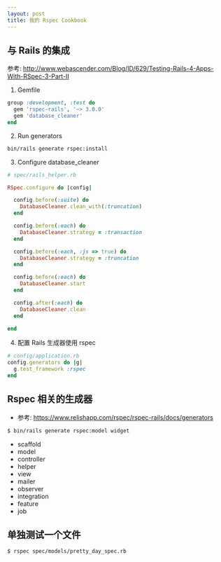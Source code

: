 ```yaml
---
layout: post
title: 我的 Rspec Cookbook
---
```


## 与 Rails 的集成

参考: http://www.webascender.com/Blog/ID/629/Testing-Rails-4-Apps-With-RSpec-3-Part-II

1. Gemfile

~~~ruby
group :development, :test do
  gem 'rspec-rails', '~> 3.0.0'
  gem 'database_cleaner'
end
~~~

2. Run generators

~~~bash
bin/rails generate rspec:install
~~~

3. Configure database_cleaner

~~~ruby
# spec/rails_helper.rb

RSpec.configure do |config|

  config.before(:suite) do
    DatabaseCleaner.clean_with(:truncation)
  end

  config.before(:each) do
    DatabaseCleaner.strategy = :transaction
  end

  config.before(:each, :js => true) do
    DatabaseCleaner.strategy = :truncation
  end

  config.before(:each) do
    DatabaseCleaner.start
  end

  config.after(:each) do
    DatabaseCleaner.clean
  end

end
~~~

4. 配置 Rails 生成器使用 rspec

~~~ruby
# config/application.rb
config.generators do |g|
  g.test_framework :rspec
end
~~~

## Rspec 相关的生成器

- 参考: https://www.relishapp.com/rspec/rspec-rails/docs/generators

~~~bash
$ bin/rails generate rspec:model widget
~~~

* scaffold
* model
* controller
* helper
* view
* mailer
* observer
* integration
* feature
* job

## 单独测试一个文件

~~~bash
$ rspec spec/models/pretty_day_spec.rb 
~~~
